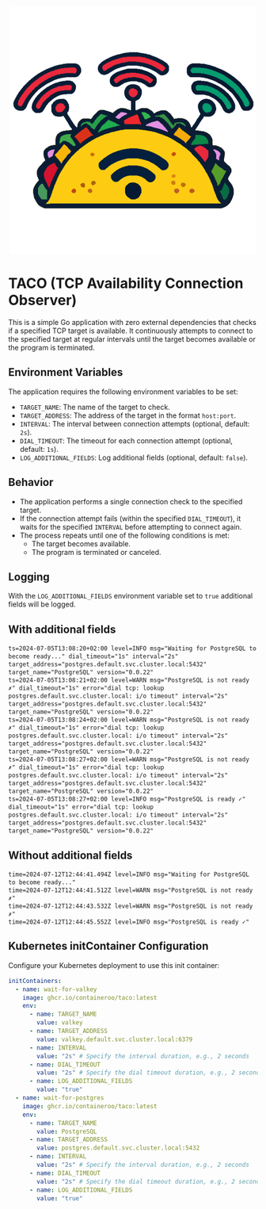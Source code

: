 <p align="center">
  <img src=".github/assets/taco.svg" />
</p>

# TACO (TCP Availability Connection Observer)

This is a simple Go application with zero external dependencies that checks if a specified TCP target is available. It continuously attempts to connect to the specified target at regular intervals until the target becomes available or the program is terminated.

## Environment Variables

The application requires the following environment variables to be set:

- `TARGET_NAME`: The name of the target to check.
- `TARGET_ADDRESS`: The address of the target in the format `host:port`.
- `INTERVAL`: The interval between connection attempts (optional, default: `2s`).
- `DIAL_TIMEOUT`: The timeout for each connection attempt (optional, default: `1s`).
- `LOG_ADDITIONAL_FIELDS`: Log additional fields (optional, default: `false`).

## Behavior

- The application performs a single connection check to the specified target.
- If the connection attempt fails (within the specified `DIAL_TIMEOUT`), it waits for the specified `INTERVAL` before attempting to connect again.
- The process repeats until one of the following conditions is met:
  - The target becomes available.
  - The program is terminated or canceled.

## Logging

With the `LOG_ADDITIONAL_FIELDS` environment variable set to `true` additional fields will be logged.

## With additional fields

```
ts=2024-07-05T13:08:20+02:00 level=INFO msg="Waiting for PostgreSQL to become ready..." dial_timeout="1s" interval="2s" target_address="postgres.default.svc.cluster.local:5432" target_name="PostgreSQL" version="0.0.22"
ts=2024-07-05T13:08:21+02:00 level=WARN msg="PostgreSQL is not ready ✗" dial_timeout="1s" error="dial tcp: lookup postgres.default.svc.cluster.local: i/o timeout" interval="2s" target_address="postgres.default.svc.cluster.local:5432" target_name="PostgreSQL" version="0.0.22"
ts=2024-07-05T13:08:24+02:00 level=WARN msg="PostgreSQL is not ready ✗" dial_timeout="1s" error="dial tcp: lookup postgres.default.svc.cluster.local: i/o timeout" interval="2s" target_address="postgres.default.svc.cluster.local:5432" target_name="PostgreSQL" version="0.0.22"
ts=2024-07-05T13:08:27+02:00 level=WARN msg="PostgreSQL is not ready ✗" dial_timeout="1s" error="dial tcp: lookup postgres.default.svc.cluster.local: i/o timeout" interval="2s" target_address="postgres.default.svc.cluster.local:5432" target_name="PostgreSQL" version="0.0.22"
ts=2024-07-05T13:08:27+02:00 level=INFO msg="PostgreSQL is ready ✓" dial_timeout="1s" error="dial tcp: lookup postgres.default.svc.cluster.local: i/o timeout" interval="2s" target_address="postgres.default.svc.cluster.local:5432" target_name="PostgreSQL" version="0.0.22"
```

## Without additional fields

```
time=2024-07-12T12:44:41.494Z level=INFO msg="Waiting for PostgreSQL to become ready..."
time=2024-07-12T12:44:41.512Z level=WARN msg="PostgreSQL is not ready ✗"
time=2024-07-12T12:44:43.532Z level=WARN msg="PostgreSQL is not ready ✗"
time=2024-07-12T12:44:45.552Z level=INFO msg="PostgreSQL is ready ✓"
```

## Kubernetes initContainer Configuration

Configure your Kubernetes deployment to use this init container:

```yaml
initContainers:
  - name: wait-for-valkey
    image: ghcr.io/containeroo/taco:latest
    env:
      - name: TARGET_NAME
        value: valkey
      - name: TARGET_ADDRESS
        value: valkey.default.svc.cluster.local:6379
      - name: INTERVAL
        value: "2s" # Specify the interval duration, e.g., 2 seconds
      - name: DIAL_TIMEOUT
        value: "2s" # Specify the dial timeout duration, e.g., 2 seconds
      - name: LOG_ADDITIONAL_FIELDS
        value: "true"
  - name: wait-for-postgres
    image: ghcr.io/containeroo/taco:latest
    env:
      - name: TARGET_NAME
        value: PostgreSQL
      - name: TARGET_ADDRESS
        value: postgres.default.svc.cluster.local:5432
      - name: INTERVAL
        value: "2s" # Specify the interval duration, e.g., 2 seconds
      - name: DIAL_TIMEOUT
        value: "2s" # Specify the dial timeout duration, e.g., 2 seconds
      - name: LOG_ADDITIONAL_FIELDS
        value: "true"
```
